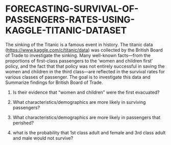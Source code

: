 # FORECASTING-SURVIVAL-OF-PASSENGERS-RATES-USING-KAGGLE-TITANIC-DATASET
The sinking of the Titanic is a famous event in history. The titanic data (https://www.kaggle.com/c/titanic/data) was collected by the British Board of Trade to investigate the sinking. Many well-known facts—from the proportions of first-class passengers to the ‘women and children first’ policy, and the fact that that policy was not entirely successful in saving the women and children in the third class—are reflected in the survival rates for various classes of passenger. The goal is to investigate this data and Summarize findings for British Board of Trade. 

1. Is their evidence that “women and children” were the first evacuated? 

2. What characteristics/demographics are more likely in surviving passengers? 

3. What characteristics/demographics are more likely in passengers that perished? 

4. what is the probability that 1st class adult and female and 3rd class adult and male would not survive?
